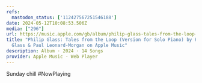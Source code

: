 ```yaml
---
refs:
  mastodon_status: ['112427567251546188']
date: 2024-05-12T10:08:53.506Z
media: ["296"]
url: https://music.apple.com/gb/album/philip-glass-tales-from-the-loop-version-for-solo-piano/1741016415
title: "Philip Glass: Tales from the Loop (Version for Solo Piano) by Philip
  Glass & Paul Leonard-Morgan on Apple Music"
description: Album · 2024 · 14 Songs
provider: Apple Music - Web Player
---
```


Sunday chill #NowPlaying
